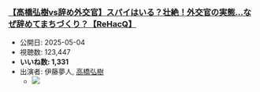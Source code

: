 ### [【高橋弘樹vs辞め外交官】スパイはいる？壮絶！外交官の実態…なぜ辞めてまちづくり？【ReHacQ】](https://www.youtube.com/watch?v=DXPDjSdAfWs)
-   公開日: 2025-05-04
-   視聴数: 123,447
-   **いいね数: 1,331**
-   出演者: 伊藤夢人, [高橋弘樹](/rehacq_fan/people/高橋弘樹 "wikilink")
    - [![](https://img.youtube.com/vi/DXPDjSdAfWs/hqdefault.jpg)](https://www.youtube.com/watch?v=DXPDjSdAfWs)
